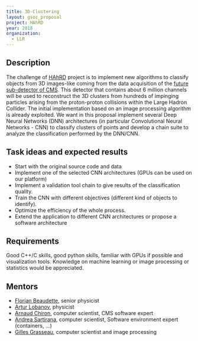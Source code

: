 ```yaml
---
title: 3D-Clustering
layout: gsoc_proposal
project: HAhRD
year: 2018
organization:
  - LLR
---
```


## Description
The challenge of [HAhRD](https://github.com/grasseau/HAhRD/wiki) project is to implement new algorithms to classify 
objects from 3D images-like coming from the data acquisition of the 
[future sub-detector of CMS](https://cds.cern.ch/record/2020886). This 
detector that contains about 6 million channels will be used to reconstruct 
the 3D clusters from hundreds of impinging particles arising from the 
proton-proton collisions within the Large Hadron Collider. The initial 
implementation based on an image processing algorithm is already exploited. 
We want in this proposal implement several Deep Neural Networks (DNN) 
architectures (in particular Convolutional Neural Networks - CNN) to 
classify clusters of points and develop a chain suite to analyze the 
classification performed by the DNN/CNN.

## Task ideas and expected results
 * Start with the original source code and data
 * Implement one of the selected CNN architectures (GPUs can be used 
   on our platform)
 * Implement a validation tool chain to give results of the classification 
   quality.
 * Train the CNN with different objectives (different kind of objects to 
   identify).
 * Optimize the efficiency of the whole process.
 * Extend the application to different CNN architectures or propose a 
   software architecture


## Requirements
Good  C++/C skills, good python skills, familiar with GPUs if 
possible and visualization tools. Knowledge on machine learning 
or image processing or statistics would be appreciated. 

## Mentors 
  * [Florian Beaudette](mailto:Florian.Beaudette@llr.in2p3.fr), senior physicist
  * [Artur Lobanov](mailto:artur.lobanov@llr.in2p3.fr), physicist
  * [Arnaud Chiron](mailto:chiron@llr.in2p3.fr), computer scientist, CMS software expert
  * [Andrea Sartirana](mailto:sartiran@llr.in2p3.fr), computer scientist, Software environment expert (containers, ...)
  * [Gilles Grasseau](mailto:gilles.grasseau@llr.in2p3.fr), computer scientist and image processing
  
